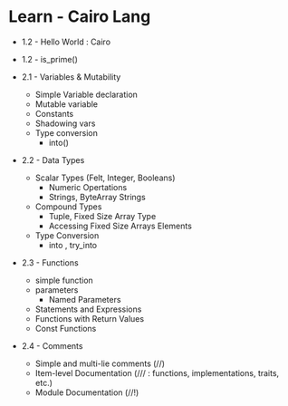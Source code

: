 # Learn - Cairo Lang

- 1.2 - Hello World : Cairo
- 1.2 - is_prime() 
- 2.1 - Variables & Mutability
    - Simple Variable declaration
    - Mutable variable
    - Constants
    - Shadowing vars
    - Type conversion
        - into()
- 2.2 - Data Types
    - Scalar Types (Felt, Integer, Booleans)
        - Numeric Opertations
        - Strings, ByteArray Strings
    - Compound Types
        - Tuple, Fixed Size Array Type
        - Accessing Fixed Size Arrays Elements
    - Type Conversion
        - into , try_into

- 2.3 - Functions
    - simple function
    - parameters
        - Named Parameters
    - Statements and Expressions
    - Functions with Return Values
    - Const Functions

- 2.4 - Comments
    - Simple and multi-lie comments (//)
    - Item-level Documentation (/// : functions, implementations, traits, etc.)
    - Module Documentation (//!)
